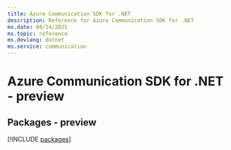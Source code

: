 ```yaml
---
title: Azure Communication SDK for .NET
description: Reference for Azure Communication SDK for .NET
ms.date: 04/14/2025
ms.topic: reference
ms.devlang: dotnet
ms.service: communication
---
```

# Azure Communication SDK for .NET - preview
## Packages - preview
[!INCLUDE [packages](communication-index.md)]